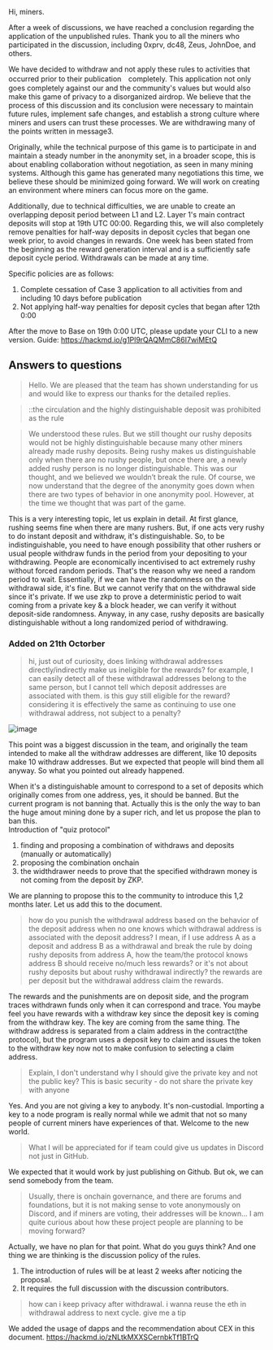Hi, miners. 

After a week of discussions, we have reached a conclusion regarding the application of the unpublished rules. Thank you to all the miners who participated in the discussion, including 0xprv, dc48, Zeus, JohnDoe, and others.

We have decided to withdraw and not apply these rules to activities that occurred prior to their publication　completely. This application not only goes completely against our and the community's values but would also make this game of privacy to a disorganized airdrop. We believe that the process of this discussion and its conclusion were necessary to maintain future rules, implement safe changes, and establish a strong culture where miners and users can trust these processes.
We are withdrawing many of the points written in message3. 

Originally, while the technical purpose of this game is to participate in and maintain a steady number in the anonymity set, in a broader scope, this is about enabling collaboration without negotiation, as seen in many mining systems. Although this game has generated many negotiations this time, we believe these should be minimized going forward. We will work on creating an environment where miners can focus more on the game.

Additionally, due to technical difficulties, we are unable to create an overlapping deposit period between L1 and L2. Layer 1's main contract deposits will stop at 19th UTC 00:00. Regarding this, we will also completely remove penalties for half-way deposits in deposit cycles that began one week prior, to avoid changes in rewards. One week has been stated from the beginning as the reward generation interval and is a sufficiently safe deposit cycle period. Withdrawals can be made at any time.

Specific policies are as follows:

1. Complete cessation of Case 3 application to all activities from and including 10 days before publication
2. Not applying half-way penalties for deposit cycles that began after 12th 0:00

After the move to Base on 19th 0:00 UTC, please update your CLI to a new version.
Guide: https://hackmd.io/g1Pl9rQAQMmC86I7wiMEtQ

## Answers to questions

> Hello. We are pleased that the team has shown understanding for us and would like to express our thanks for the detailed replies.

>  ::the circulation and the highly distinguishable deposit was prohibited as the rule

> We understood these rules. But we still thought our rushy deposits would not be highly distinguishable because many other miners already made rushy deposits. Being rushy makes us distinguishable only when there are no rushy people, but once there are, a newly added rushy person is no longer distinguishable. This was our thought, and we believed we wouldn’t break the rule. Of course, we now understand that the degree of the anonymity goes down when there are two types of behavior in one anonymity pool. However, at the time we thought that was part of the game.

This is a very interesting topic, let us explain in detail.
At first glance, rushing seems fine when there are many rushers. But, if one acts very rushy to do instant deposit and withdraw, it's distinguishable. So, to be indistinguishable, you need to have enough possibility that other rushers or usual people withdraw funds in the period from your depositing to your withdrawing. People are economically incentivised to act extremely rushy without forced random periods. That's the reason why we need a random period to wait. Essentially, if we can have the randomness on the withdrawal side, it's fine. But we cannot verify that on the withdrawal side since it's private. If we use zkp to prove a deterministic period to wait coming from a private key & a block header, we can verify it without deposit-side randomness. Anyway, in any case, rushy deposits are basically distinguishable without a long randomized period of withdrawing.

### Added on 21th Octorber

>hi, just out of curiosity, does linking withdrawal addresses directly/indirectly make us ineligible for the rewards? for example, I can easily detect all of these withdrawal addresses belong to the same person, but I cannot tell which deposit addresses are associated with them. is this guy still eligible for the reward? considering it is effectively the same as continuing to use one withdrawal address, not subject to a penalty?

![image](https://github.com/user-attachments/assets/86915493-74ff-4f5b-b381-8b87caf0bd56)

This point was a biggest discussion in the team, and originally the team intended to make all the withdraw addresses are different, like 10 deposits make 10 withdraw addresses. But we expected that people will bind them all anyway. So what you pointed out already happened.

When it's a distinguishable amount to correspond to a set of deposits which originally comes from one address, yes, it should be banned. But the current program is not banning that. Actually this is the only the way to ban the huge amout mining done by a super rich, and let us propose the plan to ban this.  
Introduction of "quiz protocol" 
1. finding and proposing a combination of withdraws and deposits (manually or automatically)
2. proposing the combination onchain
3. the widthdrawer needs to prove that the specified withdrawn money is not coming from the deposit by ZKP.

We are planning to propose this to the community to introduce this 1,2 months later. Let us add this to the document.

> how do you punish the withdrawal address based on the behavior of the deposit address when no one knows which withdrawal address is associated with the deposit address? I mean, if I use address A as a deposit and address B as a withdrawal and break the rule by doing rushy deposits from address A, how the team/the protocol knows address B should receive no/much less rewards? or it's not about rushy deposits but about rushy withdrawal indirectly?
>the rewards are per deposit but the withdrawal address claim the rewards.

The rewards and the punishments are on deposit side, and the program traces withdrawn funds only when it can correspond and trace. You maybe feel you have rewards with a withdraw key since the deposit key is coming from the withdraw key. The key are coming from the same thing. The withdraw address is separated from a claim address in the contract(the protocol), but the program uses a deposit key to claim and issues the token to the withdraw key now not to make confusion to selecting a claim address. 

>Explain, I don't understand why I should give the private key and not the public key? This is basic security - do not share the private key with anyone

Yes. And you are not giving a key to anybody. It's non-custodial. Importing a key to a node program is really normal while we admit that not so many people of current miners have experiences of that. Welcome to the new world.

>What I will be appreciated for if team could give us updates in Discord not just in GitHub. 

We expected that it would work by just publishing on Github. But ok, we can send somebody from the team.

>Usually, there is onchain governance, and there are forums and foundations, but it is not making sense to vote anonymously on Discord, and if miners are voting, their addresses will be known... I am quite curious about how these project people are planning to be moving forward?

Actually, we have no plan for that point. What do you guys think?
And one thing we are thinking is the discussion policy of the rules.
1. The introduction of rules will be at least 2 weeks after noticing the proposal.
2. It requires the full discussion with the discussion contributors. 

>how can i keep privacy after withdrawal. i wanna reuse the eth in withdrawal address to next cycle. give me a tip

We added the usage of dapps and the recommendation about CEX in this document.
https://hackmd.io/zNLtkMXXSCernbkTf1BTrQ


